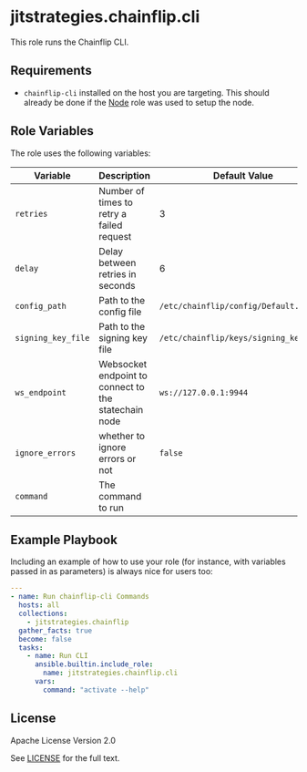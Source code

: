 jitstrategies.chainflip.cli
=========

This role runs the Chainflip CLI.

Requirements
------------

- `chainflip-cli` installed on the host you are targeting. This should already be done if the [Node](../node/README.md) role was used to setup the node.

Role Variables
--------------
The role uses the following variables:

|Variable|Description|Default Value
|---|---|---|
|`retries`|Number of times to retry a failed request|3
|`delay`|Delay between retries in seconds|6
|`config_path`|Path to the config file|`/etc/chainflip/config/Default.toml`
|`signing_key_file`|Path to the signing key file|`/etc/chainflip/keys/signing_key_file`
|`ws_endpoint`|Websocket endpoint to connect to the statechain node|`ws://127.0.0.1:9944`
|`ignore_errors`|whether to ignore errors or not|`false`
|`command`|The command to run|

Example Playbook
----------------

Including an example of how to use your role (for instance, with variables passed in as parameters) is always nice for users too:

```yaml
---
- name: Run chainflip-cli Commands
  hosts: all
  collections:
    - jitstrategies.chainflip
  gather_facts: true
  become: false
  tasks:
    - name: Run CLI
      ansible.builtin.include_role:
        name: jitstrategies.chainflip.cli
      vars:
        command: "activate --help"
```

License
-------

Apache License Version 2.0

See [LICENSE](LICENSE) for the full text.
